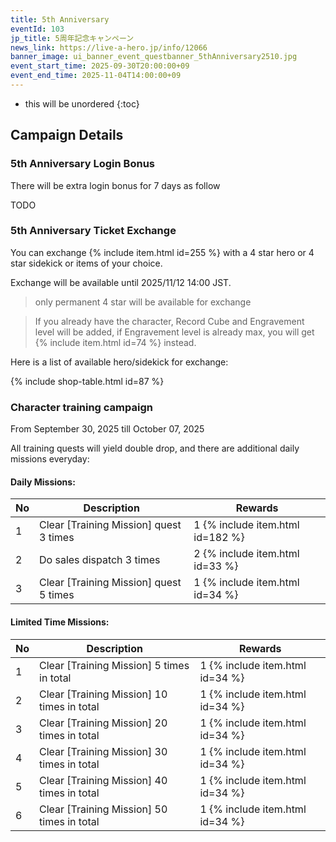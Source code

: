```yaml
---
title: 5th Anniversary
eventId: 103
jp_title: 5周年記念キャンペーン
news_link: https://live-a-hero.jp/info/12066
banner_image: ui_banner_event_questbanner_5thAnniversary2510.jpg
event_start_time: 2025-09-30T20:00:00+09
event_end_time: 2025-11-04T14:00:00+09
---
```


* this will be unordered
{:toc}

## Campaign Details

### 5th Anniversary Login Bonus

There will be extra login bonus for 7 days as follow

TODO

### 5th Anniversary Ticket Exchange

You can exchange {% include item.html id=255 %} with a 4 star hero or 4 star sidekick or items of your choice. 

Exchange will be available until 2025/11/12 14:00 JST.

> only permanent 4 star will be available for exchange

> If you already have the character, Record Cube and Engravement level will be added, if Engravement level is already max, you will get {% include item.html id=74 %} instead.

Here is a list of available hero/sidekick for exchange:

{% include shop-table.html id=87 %}

### Character training campaign

From September 30, 2025 till October 07, 2025

All training quests will yield double drop, and there are additional daily missions everyday:

#### Daily Missions: 

| No | Description | Rewards |
|----|-----------------------------------------------------------|----------------|
| 1  | Clear \[Training Mission\] quest 3 times | 1 {% include item.html id=182 %} |
| 2  | Do sales dispatch 3 times | 2 {% include item.html id=33 %} |
| 3  | Clear \[Training Mission\] quest 5 times  | 1 {% include item.html id=34 %} |

#### Limited Time Missions: 

| No | Description | Rewards |
|----|-----------------------------------------------------------|----------------|
| 1  | Clear \[Training Mission\] 5 times in total | 1 {% include item.html id=34 %} |
| 2  | Clear \[Training Mission\] 10 times in total | 1 {% include item.html id=34 %} |
| 3  | Clear \[Training Mission\] 20 times in total | 1 {% include item.html id=34 %} |
| 4  | Clear \[Training Mission\] 30 times in total | 1 {% include item.html id=34 %} |
| 5  | Clear \[Training Mission\] 40 times in total | 1 {% include item.html id=34 %} |
| 6  | Clear \[Training Mission\] 50 times in total | 1 {% include item.html id=34 %} |

